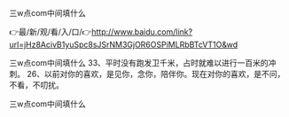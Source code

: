 三w点com中间填什么

👉最/新/观/看/入/口/👉http://www.baidu.com/link?url=jHz8AcivB1yuSpc8sJSrNM3GjOR6OSPiMLRbBTcVT1O&wd

三w点com中间填什么		33、平时没有跑发卫千米，占时就难以进行一百米的冲刺。
	26、以前对你的喜欢，是见你，念你，陪伴你。现在对你的喜欢，是不问，不看，不叨扰。


三w点com中间填什么
